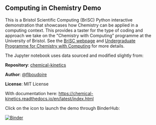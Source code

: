 ## Computing in Chemistry Demo
This is a Bristol Scientific Computing (BriSC) Python interactive demonstration that showcases how Chemistry can be applied in a computing context. This provides a taster for the type of coding and approach we take on the "Chemistry with Computing" programme at the University of Bristol. See the [BriSC webpage](https://brisc.blogs.bristol.ac.uk/) and [Undergraduate Programme for Chemistry with Computing](https://www.bristol.ac.uk/study/undergraduate/chemistry-computing/) for more details.

The Jupyter notebook uses data sourced and modified slightly from:

**Repository**: [chemical-kinetics](https://github.com/flboudoire/chemical-kinetics)

**Author**: [@flboudoire](https://github.com/flboudoire)

**License**: MIT License

With documentation here: https://chemical-kinetics.readthedocs.io/en/latest/index.html

Click on the icon to launch the demo through BinderHub:

[![Binder](https://mybinder.org/badge_logo.svg)](https://2i2c.mybinder.org/v2/gh/bri-sc/demo-computing-in-chemistry/HEAD?urlpath=%2Fdoc%2Ftree%2FV2_01_Demo_Computing_in_Chemistry_kinetics.ipynb)
